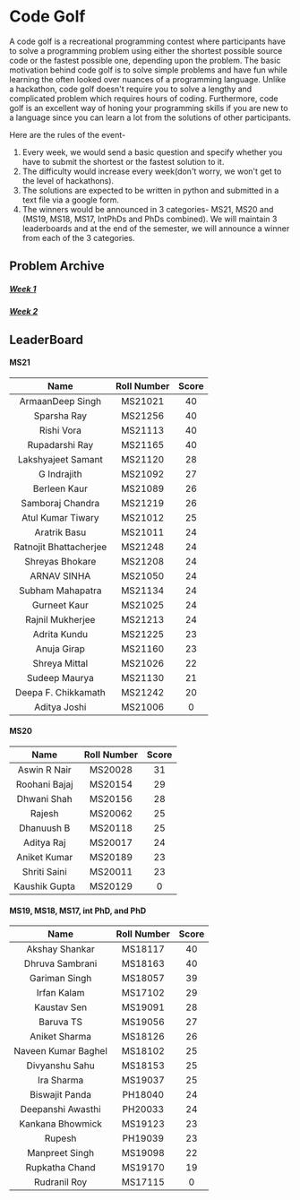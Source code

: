 # Code Golf
A code golf is a recreational programming contest where participants have to solve a programming problem using either the shortest possible source code or the fastest possible one, depending upon the problem. The basic motivation behind code golf is to solve simple problems and have fun while learning the often looked over nuances of a programming language. Unlike a hackathon, code golf doesn't require you to solve a lengthy and complicated problem which requires hours of coding. Furthermore, code golf is an excellent way of honing your programming skills if you are new to a language since you can learn a lot from the solutions of other participants.


Here are the rules of the event-

1. Every week, we would send a basic question and specify whether you have to submit the shortest or the fastest solution to it.
2. The difficulty would increase every week(don't worry, we won't get to the level of hackathons).
3. The solutions are expected to be written in python and submitted in a text file via a google form.
4. The winners would be announced in 3 categories- MS21, MS20 and (MS19, MS18, MS17, IntPhDs and PhDs combined). We will maintain 3 leaderboards and at the end of the semester, we will announce a winner from each of the 3 categories.

## Problem Archive
##### [Week 1](problems/week1.md)
##### [Week 2](problems/week2.md)

## LeaderBoard

#### MS21

**Name**|**Roll Number**|**Score**
:-----:|:-----:|:-----:
ArmaanDeep Singh|MS21021|40
Sparsha Ray|MS21256|40
Rishi Vora|MS21113|40
Rupadarshi Ray|MS21165|40
Lakshyajeet Samant|MS21120|28
G Indrajith|MS21092|27
Berleen Kaur |MS21089|26
Samboraj Chandra|MS21219|26
Atul Kumar Tiwary|MS21012|25
Aratrik Basu|MS21011|24
Ratnojit Bhattacherjee|MS21248|24
Shreyas Bhokare |MS21208|24
ARNAV SINHA|MS21050|24
Subham Mahapatra|MS21134|24
Gurneet Kaur|MS21025|24
Rajnil Mukherjee|MS21213|24
Adrita Kundu|MS21225|23
Anuja Girap|MS21160|23
Shreya Mittal|MS21026|22
Sudeep Maurya|MS21130|21
Deepa F. Chikkamath|MS21242|20
Aditya Joshi|MS21006|0

#### MS20

**Name**|**Roll Number**|**Score**
:-----:|:-----:|:-----:
Aswin R Nair|MS20028|31
Roohani Bajaj|MS20154|29
Dhwani Shah|MS20156|28
Rajesh|MS20062|25
Dhanuush B|MS20118|25
Aditya Raj|MS20017|24
Aniket Kumar|MS20189|23
Shriti Saini|MS20011|23
Kaushik Gupta|MS20129|0

#### MS19, MS18, MS17, int PhD, and PhD

**Name**|**Roll Number**|**Score**
:-----:|:-----:|:-----:
Akshay Shankar|MS18117|40
Dhruva Sambrani|MS18163|40
Gariman Singh|MS18057|39
Irfan Kalam|MS17102|29
Kaustav Sen|MS19091|28
Baruva TS|MS19056|27
Aniket Sharma|MS18126|26
Naveen Kumar Baghel|MS18102|25
Divyanshu Sahu|MS18153|25
Ira Sharma|MS19037|25
Biswajit Panda|PH18040|24
Deepanshi Awasthi|PH20033|24
Kankana Bhowmick|MS19123|23
Rupesh|PH19039|23
Manpreet Singh|MS19098|22
Rupkatha Chand|MS19170|19
Rudranil Roy|MS17115|0
